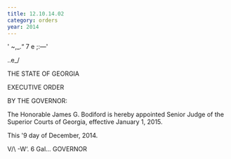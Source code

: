 ```yaml
---
title: 12.10.14.02
category: orders
year: 2014
---
```

   

' ~\,\_.“ 7 e ;:—'

..e_/

THE STATE OF GEORGIA

EXECUTIVE ORDER

BY THE GOVERNOR:

The Honorable James G. Bodiford is hereby appointed
Senior Judge of the Superior Courts of Georgia, effective
January 1, 2015.

This '9 day of December, 2014.

V/\ -W‘. 6 Gal...
GOVERNOR

